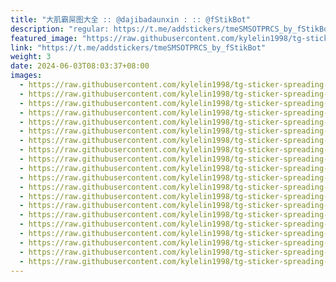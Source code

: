 ```yaml
---
title: "大肌霸屌图大全 :: @dajibadaunxin : :: @fStikBot"
description: "regular: https://t.me/addstickers/tmeSMSOTPRCS_by_fStikBot"
featured_image: "https://raw.githubusercontent.com/kylelin1998/tg-sticker-spreading-worldwide-images/main/img/cbe7e728-661a-4c1c-b73a-3a2d0ce8b4ec.jpg"
link: "https://t.me/addstickers/tmeSMSOTPRCS_by_fStikBot"
weight: 3
date: 2024-06-03T08:03:37+08:00
images:
  - https://raw.githubusercontent.com/kylelin1998/tg-sticker-spreading-worldwide-images/main/img/cbe7e728-661a-4c1c-b73a-3a2d0ce8b4ec.jpg
  - https://raw.githubusercontent.com/kylelin1998/tg-sticker-spreading-worldwide-images/main/img/72ea8bb4-29bf-4254-8195-09f441a7391d.jpg
  - https://raw.githubusercontent.com/kylelin1998/tg-sticker-spreading-worldwide-images/main/img/6879b847-5d95-4e39-a72e-b2a966f341cb.jpg
  - https://raw.githubusercontent.com/kylelin1998/tg-sticker-spreading-worldwide-images/main/img/dc503d08-1c6d-413e-ba4e-974e25a9bfa2.jpg
  - https://raw.githubusercontent.com/kylelin1998/tg-sticker-spreading-worldwide-images/main/img/a8ef2751-22c7-4f44-8baa-27505dc465cd.jpg
  - https://raw.githubusercontent.com/kylelin1998/tg-sticker-spreading-worldwide-images/main/img/5205338d-f81a-4792-b8e5-4d8443075054.jpg
  - https://raw.githubusercontent.com/kylelin1998/tg-sticker-spreading-worldwide-images/main/img/1ea7feef-e15e-4239-9f35-e0a8b5b9403d.jpg
  - https://raw.githubusercontent.com/kylelin1998/tg-sticker-spreading-worldwide-images/main/img/0c02627c-e562-48c9-ad73-214f6b1f21fa.jpg
  - https://raw.githubusercontent.com/kylelin1998/tg-sticker-spreading-worldwide-images/main/img/869f0079-8c10-4caf-9502-e6786da98c1c.jpg
  - https://raw.githubusercontent.com/kylelin1998/tg-sticker-spreading-worldwide-images/main/img/f290f194-0819-4b29-b111-f23149fc0da8.jpg
  - https://raw.githubusercontent.com/kylelin1998/tg-sticker-spreading-worldwide-images/main/img/3e8d6ec1-9995-4b96-a5c8-342e616b0fe1.jpg
  - https://raw.githubusercontent.com/kylelin1998/tg-sticker-spreading-worldwide-images/main/img/40c2c097-51a6-4703-b01d-7c4d2269bd0b.jpg
  - https://raw.githubusercontent.com/kylelin1998/tg-sticker-spreading-worldwide-images/main/img/262f7ddc-6aee-446d-a9e0-0f4cb0a9db96.jpg
  - https://raw.githubusercontent.com/kylelin1998/tg-sticker-spreading-worldwide-images/main/img/a951c2ae-afc0-4182-82fa-277917dea0f6.jpg
  - https://raw.githubusercontent.com/kylelin1998/tg-sticker-spreading-worldwide-images/main/img/e2e26951-9483-45f8-af7f-22813cea7c73.jpg
  - https://raw.githubusercontent.com/kylelin1998/tg-sticker-spreading-worldwide-images/main/img/cdf42947-121e-4c4d-81f5-3f08123fe883.jpg
  - https://raw.githubusercontent.com/kylelin1998/tg-sticker-spreading-worldwide-images/main/img/ea99d5d7-951d-403f-81a8-89413654d0a8.jpg
  - https://raw.githubusercontent.com/kylelin1998/tg-sticker-spreading-worldwide-images/main/img/0b132d4e-364b-46eb-80f8-2e563a2e1b11.jpg
  - https://raw.githubusercontent.com/kylelin1998/tg-sticker-spreading-worldwide-images/main/img/1c26dbea-5465-489d-bc41-288c0db138ce.jpg
  - https://raw.githubusercontent.com/kylelin1998/tg-sticker-spreading-worldwide-images/main/img/885dae1b-d92d-4eb8-a1dd-fd9975cfb903.jpg
---
```

